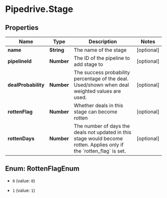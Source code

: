 # Pipedrive.Stage

## Properties

Name | Type | Description | Notes
------------ | ------------- | ------------- | -------------
**name** | **String** | The name of the stage | [optional] 
**pipelineId** | **Number** | The ID of the pipeline to add stage to | [optional] 
**dealProbability** | **Number** | The success probability percentage of the deal. Used/shown when deal weighted values are used. | [optional] 
**rottenFlag** | **Number** | Whether deals in this stage can become rotten | [optional] 
**rottenDays** | **Number** | The number of days the deals not updated in this stage would become rotten. Applies only if the &#x60;rotten_flag&#x60; is set. | [optional] 



## Enum: RottenFlagEnum


* `0` (value: `0`)

* `1` (value: `1`)




